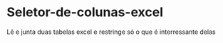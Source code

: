# Seletor-de-colunas-excel
 Lê e junta duas tabelas excel e restringe só o que é interressante delas
